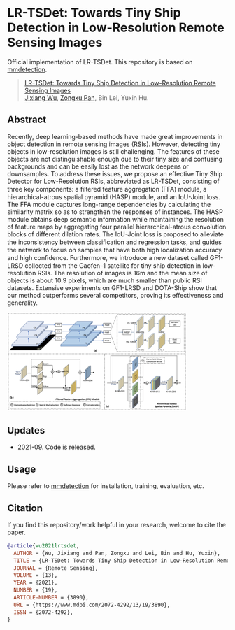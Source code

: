 # LR-TSDet: Towards Tiny Ship Detection in Low-Resolution Remote Sensing Images
Official implementation of LR-TSDet. This repository is based on [mmdetection](https://github.com/open-mmlab/mmdetection).

>   [LR-TSDet: Towards Tiny Ship Detection in Low-Resolution Remote Sensing Images](https://www.mdpi.com/2072-4292/13/19/3890) \
>   [Jixiang Wu](http://lausen-ng.github.io/), [Zongxu Pan](http://people.ucas.ac.cn/~panzx), Bin Lei, Yuxin Hu.

## Abstract

Recently, deep learning-based methods have made great improvements in object detection in remote sensing images (RSIs). However, detecting tiny objects in low-resolution images is still challenging. The features of these objects are not distinguishable enough due to their tiny size and confusing backgrounds and can be easily lost as the network deepens or downsamples. To address these issues, we propose an effective Tiny Ship Detector for Low-Resolution RSIs, abbreviated as LR-TSDet, consisting of three key components: a ﬁltered feature aggregation (FFA) module, a hierarchical-atrous spatial pyramid (HASP) module, and an IoU-Joint loss. The FFA module captures long-range dependencies by calculating the similarity matrix so as to strengthen the responses of instances. The HASP module obtains deep semantic information while maintaining the resolution of feature maps by aggregating four parallel hierarchical-atrous convolution blocks of different dilation rates. The IoU-Joint loss is proposed to alleviate the inconsistency between classiﬁcation and regression tasks, and guides the network to focus on samples that have both high localization accuracy and high conﬁdence. Furthermore, we introduce a new dataset called GF1-LRSD collected from the Gaofen–1 satellite for tiny ship detection in low-resolution RSIs. The resolution of images is 16m and the mean size of objects is about 10.9 pixels, which are much smaller than public RSI datasets. Extensive experiments on GF1-LRSD and DOTA-Ship show that our method outperforms several competitors, proving its effectiveness and generality.

<img src="./framework.png" alt="framework" style="zoom:40%;" />

## Updates

-   2021-09. Code is released.

## Usage

Please refer to [mmdetection](https://github.com/open-mmlab/mmdetection) for installation, training, evaluation, etc.

## Citation

If you find this repository/work helpful in your research, welcome to cite the paper.

```bibtex
@article{wu2021lrtsdet,
  AUTHOR = {Wu, Jixiang and Pan, Zongxu and Lei, Bin and Hu, Yuxin},
  TITLE = {LR-TSDet: Towards Tiny Ship Detection in Low-Resolution Remote Sensing Images},
  JOURNAL = {Remote Sensing},
  VOLUME = {13},
  YEAR = {2021},
  NUMBER = {19},
  ARTICLE-NUMBER = {3890},
  URL = {https://www.mdpi.com/2072-4292/13/19/3890},
  ISSN = {2072-4292},
}
```

